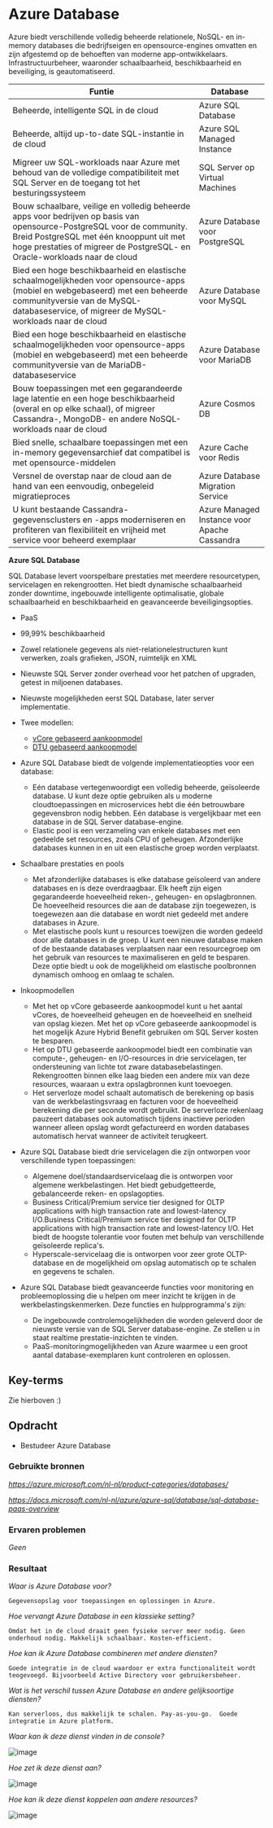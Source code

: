 # **Azure Database**

Azure biedt verschillende volledig beheerde relationele, NoSQL- en in-memory databases die bedrijfseigen en opensource-engines omvatten en zijn afgestemd op de behoeften van moderne app-ontwikkelaars. Infrastructuurbeheer, waaronder schaalbaarheid, beschikbaarheid en beveiliging, is geautomatiseerd.

|  Funtie	 |  Database  |
| -- | -- |
|  Beheerde, intelligente SQL in de cloud	|  Azure SQL Database  |  
|  Beheerde, altijd up-to-date SQL-instantie in de cloud	|  Azure SQL Managed Instance
|  Migreer uw SQL-workloads naar Azure met behoud van de volledige compatibiliteit met SQL Server en de toegang tot het besturingssysteem	|  SQL Server op Virtual Machines
|  Bouw schaalbare, veilige en volledig beheerde apps voor bedrijven op basis van opensource-PostgreSQL voor de community. Breid PostgreSQL met één knooppunt uit met hoge prestaties of migreer de PostgreSQL- en Oracle-workloads naar de cloud	|  Azure Database voor PostgreSQL
|  Bied een hoge beschikbaarheid en elastische schaalmogelijkheden voor opensource-apps (mobiel en webgebaseerd) met een beheerde communityversie van de MySQL-databaseservice, of migreer de MySQL-workloads naar de cloud	|  Azure Database voor MySQL
|  Bied een hoge beschikbaarheid en elastische schaalmogelijkheden voor opensource-apps (mobiel en webgebaseerd) met een beheerde communityversie van de MariaDB-databaseservice	|  Azure Database voor MariaDB
|  Bouw toepassingen met een gegarandeerde lage latentie en een hoge beschikbaarheid (overal en op elke schaal), of migreer Cassandra-, MongoDB- en andere NoSQL-workloads naar de cloud	|  Azure Cosmos DB
|  Bied snelle, schaalbare toepassingen met een in-memory gegevensarchief dat compatibel is met opensource-middelen	|  Azure Cache voor Redis
|  Versnel de overstap naar de cloud aan de hand van een eenvoudig, onbegeleid migratieproces	|  Azure Database Migration Service
|  U kunt bestaande Cassandra-gegevensclusters en -apps moderniseren en profiteren van flexibiliteit en vrijheid met service voor beheerd exemplaar	|  Azure Managed Instance voor Apache Cassandra

**Azure SQL Database**

SQL Database levert voorspelbare prestaties met meerdere resourcetypen, servicelagen en rekengrootten. Het biedt dynamische schaalbaarheid zonder downtime, ingebouwde intelligente optimalisatie, globale schaalbaarheid en beschikbaarheid en geavanceerde beveiligingsopties.

- PaaS
- 99,99% beschikbaarheid
- Zowel relationele gegevens als niet-relationelestructuren kunt verwerken, zoals grafieken, JSON, ruimtelijk en XML
- Nieuwste SQL Server zonder overhead voor het patchen of upgraden, getest in miljoenen databases.
- Nieuwste mogelijkheden eerst SQL Database, later server implementatie.
- Twee modellen:
    - [vCore gebaseerd aankoopmodel](https://docs.microsoft.com/nl-nl/azure/azure-sql/database/service-tiers-vcore)
    - [DTU gebaseerd aankoopmodel](https://docs.microsoft.com/nl-nl/azure/azure-sql/database/service-tiers-dtu)

- Azure SQL Database biedt de volgende implementatieopties voor een database:

    - Eén database vertegenwoordigt een volledig beheerde, geïsoleerde database. U kunt deze optie gebruiken als u moderne cloudtoepassingen en microservices hebt die één betrouwbare gegevensbron nodig hebben. Eén database is vergelijkbaar met een database in de SQL Server database-engine.
    - Elastic pool is een verzameling van enkele databases met een gedeelde set resources, zoals CPU of geheugen. Afzonderlijke databases kunnen in en uit een elastische groep worden verplaatst.

- Schaalbare prestaties en pools

    - Met afzonderlijke databases is elke database geïsoleerd van andere databases en is deze overdraagbaar. Elk heeft zijn eigen gegarandeerde hoeveelheid reken-, geheugen- en opslagbronnen. De hoeveelheid resources die aan de database zijn toegewezen, is toegewezen aan die database en wordt niet gedeeld met andere databases in Azure. 
    - Met elastische pools kunt u resources toewijzen die worden gedeeld door alle databases in de groep. U kunt een nieuwe database maken of de bestaande databases verplaatsen naar een resourcegroep om het gebruik van resources te maximaliseren en geld te besparen. Deze optie biedt u ook de mogelijkheid om elastische poolbronnen dynamisch omhoog en omlaag te schalen.

- Inkoopmodellen

    - Met het op vCore gebaseerde aankoopmodel kunt u het aantal vCores, de hoeveelheid geheugen en de hoeveelheid en snelheid van opslag kiezen. Met het op vCore gebaseerde aankoopmodel is het mogelijk Azure Hybrid Benefit gebruiken om SQL Server kosten te besparen.
    - Het op DTU gebaseerde aankoopmodel biedt een combinatie van compute-, geheugen- en I/O-resources in drie servicelagen, ter ondersteuning van lichte tot zware databasebelastingen. Rekengrootten binnen elke laag bieden een andere mix van deze resources, waaraan u extra opslagbronnen kunt toevoegen.
    - Het serverloze model schaalt automatisch de berekening op basis van de werkbelastingsvraag en facturen voor de hoeveelheid berekening die per seconde wordt gebruikt. De serverloze rekenlaag pauzeert databases ook automatisch tijdens inactieve perioden wanneer alleen opslag wordt gefactureerd en worden databases automatisch hervat wanneer de activiteit terugkeert.

- Azure SQL Database biedt drie servicelagen die zijn ontworpen voor verschillende typen toepassingen:

    - Algemene doel/standaardservicelaag die is ontworpen voor algemene werkbelastingen. Het biedt gebudgetteerde, gebalanceerde reken- en opslagopties.
    - Business Critical/Premium service tier designed for OLTP applications with high transaction rate and lowest-latency I/O.Business Critical/Premium service tier designed for OLTP applications with high transaction rate and lowest-latency I/O. Het biedt de hoogste tolerantie voor fouten met behulp van verschillende geïsoleerde replica's.
    - Hyperscale-servicelaag die is ontworpen voor zeer grote OLTP-database en de mogelijkheid om opslag automatisch op te schalen en gegevens te schalen.

- Azure SQL Database biedt geavanceerde functies voor monitoring en probleemoplossing die u helpen om meer inzicht te krijgen in de werkbelastingskenmerken. Deze functies en hulpprogramma's zijn:

    - De ingebouwde controlemogelijkheden die worden geleverd door de nieuwste versie van de SQL Server database-engine. Ze stellen u in staat realtime prestatie-inzichten te vinden.
    - PaaS-monitoringmogelijkheden van Azure waarmee u een groot aantal database-exemplaren kunt controleren en oplossen.

## **Key-terms**

Zie hierboven :)

## **Opdracht**

- Bestudeer Azure Database

### **Gebruikte bronnen**

*<https://azure.microsoft.com/nl-nl/product-categories/databases/>*

*<https://docs.microsoft.com/nl-nl/azure/azure-sql/database/sql-database-paas-overview>*

### **Ervaren problemen**

*Geen*

### **Resultaat**

*Waar is Azure Database voor?*

    Gegevensopslag voor toepassingen en oplossingen in Azure.

*Hoe vervangt Azure Database in een klassieke setting?*

    Omdat het in de cloud draait geen fysieke server meer nodig. Geen onderhoud nodig. Makkelijk schaalbaar. Kosten-efficient.

*Hoe kan ik Azure Database combineren met andere diensten?*

    Goede integratie in de cloud waardoor er extra functionaliteit wordt teogevoegd. Bijvoorbeeld Active Directory voor gebruikersbeheer. 

*Wat is het verschil tussen Azure Database en andere gelijksoortige diensten?*

    Kan serverloos, dus makkelijk te schalen. Pay-as-you-go.  Goede integratie in Azure platform.

*Waar kan ik deze dienst vinden in de console?*

![image](../00_includes/CF01/CF5-07.png)

*Hoe zet ik deze dienst aan?*

![image](../00_includes/CF01/CF5-05.png)

*Hoe kan ik deze dienst koppelen aan andere resources?*

![image](../00_includes/CF01/CF5-06.png)